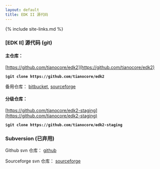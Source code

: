 ```yaml
---
layout: default
title: EDK II 源代码
---
```

{% include site-links.md %}

### [EDK II] 源代码 (git)

#### 主仓库：
 [https://github.com/tianocore/edk2](https://github.com/tianocore/edk2)

   `$`**`git clone https://github.com/tianocore/edk2`**

备用仓库：
 [bitbucket](https://bitbucket.org/tianocore/edk2),
 [sourceforge](https://sourceforge.net/p/tianocore/edk2)

#### 分级仓库：
 [https://github.com/tianocore/edk2-staging](https://github.com/tianocore/edk2-staging)
 
   `$`**`git clone https://github.com/tianocore/edk2-staging`**

### Subversion (已弃用)

Github svn 仓库：
 [github](https://github.com/tianocore/edk2/trunk)

Sourceforge svn 仓库：
 [sourceforge](https://svn.code.sf.net/p/edk2/code/trunk/edk2)
